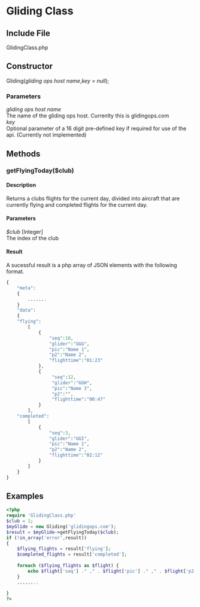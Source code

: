 # Gliding Class
## Include File
GlidingClass.php
## Constructor
Gliding(*gliding ops host name*,*key = null*);
### Parameters
*gliding ops host name*  
The name of the gliding ops host.  Currenlty this is glidingops.com  
*key*  
Optional parameter of a 16 digit pre-defined key if required for use of the api. (Currently not implemented)
## Methods
### getFlyingToday($club)
#### Description
Returns a clubs flights for the current day, divided into aircraft that are currently flying and completed flights for the current day.  
#### Parameters
*$club* [Integer]  
The index of the club 
#### Result
A sucessful result is a php array of JSON elements with the following format.  
```php  
{  
    "meta":
    {
        .......
    }
    "data":
    {
    "flying":
        [
            {
                "seq":10,
                "glider":"GGG",
                "pic":"Name 1",
                "p2":"Name 2",
                "flighttime":"01:23"
            },
            {
                 "seq":12,
                 "glider":"GGH",
                 "pic":"Name 3",
                 "p2":"",
                 "flighttime":"00:47"
            }
        ],
    "completed":
        [
            {
                "seq":3,
                "glider":"GGI",
                "pic":"Name 1",
                "p2":"Name 2",
                "flighttime":"02:12"
            }
        ]
    }
}
```
## Examples
```php
<?php
require 'GlidingClass.php'
$club = 1;
$myGlide = new Gliding('glidingops.com');
$result = $myGlide->getFlyingToday($club);
if (!in_array('error',result))
{
    $flying_flights = result['flying'];
    $completed_flights = result['completed'];
    
    foreach ($flying_flights as $flight) {
        echo $flight['seq'] ." ," . $flight['pic'] ." ," . $flight['p2']  ." ," . $flight['flighttime'];
    }
    ........
    
}
?>
```
